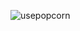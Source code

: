 ![usepopcorn](https://github.com/cnon06/usepopcorn/assets/59291488/feee538a-9524-47ff-9938-73907c32d994)
